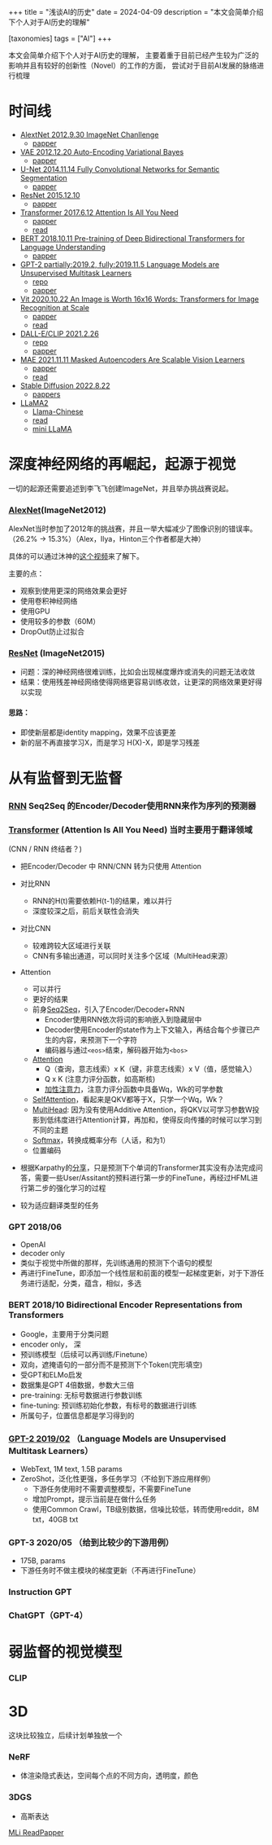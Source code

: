 +++
title = "浅谈AI的历史"
date = 2024-04-09
description = "本文会简单介绍下个人对于AI历史的理解"

[taxonomies]
tags = ["AI"]
+++

本文会简单介绍下个人对于AI历史的理解，
主要着重于目前已经产生较为广泛的影响并且有较好的创新性（Novel）的工作的方面，
尝试对于目前AI发展的脉络进行梳理

# 时间线

* [AlextNet 2012.9.30 ImageNet Chanllenge](https://en.wikipedia.org/wiki/AlexNet)
    * [papper](https://proceedings.neurips.cc/paper/2012/file/c399862d3b9d6b76c8436e924a68c45b-Paper.pdf)
* [VAE 2012.12.20 Auto-Encoding Variational Bayes
](https://en.wikipedia.org/wiki/Variational_autoencoder)
    * [papper](https://arxiv.org/abs/1312.6114)
* [U-Net 2014.11.14 Fully Convolutional Networks for Semantic Segmentation
](https://en.wikipedia.org/wiki/U-Net)
    * [papper](https://arxiv.org/abs/1411.4038)
* [ResNet 2015.12.10](https://en.wikipedia.org/wiki/Residual_neural_network) 
    * [papper](https://arxiv.org/abs/1512.03385)
* [Transformer 2017.6.12 Attention Is All You Need](https://en.wikipedia.org/wiki/Attention_Is_All_You_Need) 
    * [papper](https://arxiv.org/abs/1706.03762)
    * [read](https://zhuanlan.zhihu.com/p/338817680)
* [BERT 2018.10.11 Pre-training of Deep Bidirectional Transformers for Language Understanding](https://en.wikipedia.org/wiki/BERT_(language_model))
    * [papper](https://arxiv.org/abs/1810.04805v2)
* [GPT-2 partially:2019.2, fully:2019.11.5 Language Models are Unsupervised Multitask Learners
](https://en.wikipedia.org/wiki/GPT-2)
    * [repo](https://github.com/openai/gpt-2)
    * [papper](https://cdn.openai.com/better-language-models/language_models_are_unsupervised_multitask_learners.pdf)
* [Vit 2020.10.22 An Image is Worth 16x16 Words: Transformers for Image Recognition at Scale](https://en.wikipedia.org/wiki/Vision_transformer)
    * [papper](https://arxiv.org/abs/2010.11929)
    * [read](https://zhuanlan.zhihu.com/p/412910412)
* [DALL-E/CLIP 2021.2.26](https://en.wikipedia.org/wiki/DALL-E)
    * [repo](https://github.com/OpenAI/CLIP)
    * [papper](https://arxiv.org/abs/2103.00020)
* [MAE 2021.11.11 Masked Autoencoders Are Scalable Vision Learners
](https://www.zhihu.com/question/498364604/answer/3337675217)
    * [papper](https://arxiv.org/abs/2111.06377)
    * [read](https://zhuanlan.zhihu.com/p/439554945)
* [Stable Diffusion 2022.8.22](https://en.wikipedia.org/wiki/Stable_Diffusion)
    * [pappers](https://en.wikipedia.org/wiki/Stable_Diffusion#Releases)
* [LLaMA2](https://en.wikipedia.org/wiki/LLaMA)
    * [Llama-Chinese](https://github.com/LlamaFamily/Llama-Chinese)
    * [read](https://zhuanlan.zhihu.com/p/636784644)
    * [mini LLaMA](https://zhuanlan.zhihu.com/p/652664029)

# 深度神经网络的再崛起，起源于视觉
一切的起源还需要追述到李飞飞创建ImageNet，并且举办挑战赛说起。

### [AlexNet](https://zhuanlan.zhihu.com/p/618545757f)(ImageNet2012)
AlexNet当时参加了2012年的挑战赛，并且一举大幅减少了图像识别的错误率。（26.2% -> 15.3%）（Alex，Ilya，Hinton三个作者都是大神）

具体的可以通过沐神的[这个视频](https://www.zhihu.com/zvideo/1432155856322920448)来了解下。

主要的点：
* 观察到使用更深的网络效果会更好
* 使用卷积神经网络
* 使用GPU
* 使用较多的参数（60M）
* DropOut防止过拟合

### [ResNet](https://zhuanlan.zhihu.com/p/101332297) (ImageNet2015)

* 问题：深的神经网络很难训练，比如会出现梯度爆炸或消失的问题无法收敛
* 结果：使用残差神经网络使得网络更容易训练收敛，让更深的网络效果更好得以实现

#### 思路：
* 即使新层都是identity mapping，效果不应该更差
* 新的层不再直接学习X，而是学习 H(X)-X，即是学习残差

# 从有监督到无监督

### [RNN](https://zh.d2l.ai/chapter_recurrent-neural-networks/rnn-scratch.html#id4) Seq2Seq 的Encoder/Decoder使用RNN来作为序列的预测器

### [Transformer](https://www.zhihu.com/zvideo/1437034536677404672) (Attention Is All You Need) 当时主要用于翻译领域
(CNN / RNN 终结者？)

* 把Encoder/Decoder 中 RNN/CNN 转为只使用 Attention
* 对比RNN
    * RNN的H(t)需要依赖H(t-1)的结果，难以并行
    * 深度较深之后，前后关联性会消失
* 对比CNN
    * 较难跨较大区域进行关联
    * CNN有多输出通道，可以同时关注多个区域（MultiHead来源）
* Attention
    * 可以并行
    * 更好的结果
    * 前身[Seq2Seq](https://zh.d2l.ai/chapter_recurrent-modern/seq2seq.html#sec-seq2seq)，引入了Encoder/Decoder+RNN
        * Encoder使用RNN依次将词的影响嵌入到隐藏层中
        * Decoder使用Encoder的state作为上下文输入，再结合每个步骤已产生的内容，来预测下一个字符
        * 编码器与通过```<eos>```结束，解码器开始为```<bos>```
    * [Attention](https://zh.d2l.ai/chapter_attention-mechanisms/attention-cues.html)
        * Q（查询，意志线索）x K（键，非意志线索）x V（值，感觉输入） 
        * Q x K (注意力评分函数，如高斯核)
        * [加性注意力](https://zh.d2l.ai/chapter_attention-mechanisms/attention-scoring-functions.html#subsec-additive-attention)，注意力评分函数中具备Wq，Wk的可学参数
    * [SelfAttention](https://zh.d2l.ai/chapter_attention-mechanisms/self-attention-and-positional-encoding.html)，看起来是QKV都等于X，只学一个Wq，Wk？
    * [MultiHead](https://zh.d2l.ai/chapter_attention-mechanisms/multihead-attention.html): 因为没有使用Additive Attention，将QKV以可学习参数W投影到低纬度进行Attention计算，再加和，使得反向传播的时候可以学习到不同的主题
    * [Softmax](https://zh.d2l.ai/chapter_linear-networks/softmax-regression.html)，转换成概率分布（人话，和为1）
    * 位置编码

* 根据Karpathy的[分享](https://www.youtube.com/watch?v=zjkBMFhNj_g&t=4s)，只是预测下个单词的Transformer其实没有办法完成问答，需要一些User/Assitant的预料进行第一步的FineTune，再经过HFML进行第二步的强化学习的过程
* 较为适应翻译类型的任务

### GPT 2018/06
* OpenAI
* decoder only
* 类似于视觉中所做的那样，先训练通用的预测下个语句的模型
* 再进行FineTune，即添加一个线性层和前面的模型一起梯度更新，对于下游任务进行适配，分类，蕴含，相似，多选

### BERT 2018/10 Bidirectional Encoder Representations from Transformers
* Google，主要用于分类问题
* encoder only， 深
* 预训练模型（后续可以再训练/Finetune）
* 双向，遮掩语句的一部分而不是预测下个Token(完形填空)
* 受GPT和ELMo启发
* 数据集是GPT 4倍数据，参数大三倍
* pre-training: 无标号数据进行参数训练
* fine-tuning: 预训练初始化参数，有标号的数据进行训练
* 所属句子，位置信息都是学习得到的

### [GPT-2 2019/02](https://d4mucfpksywv.cloudfront.net/better-language-models/language_models_are_unsupervised_multitask_learners.pdf) （Language Models are Unsupervised Multitask Learners）
* WebText, 1M text, 1.5B params
* ZeroShot，泛化性更强，多任务学习（不给到下游应用样例）
   * 下游任务使用时不需要调整模型，不需要FineTune
   * 增加Prompt，提示当前是在做什么任务
   * 使用Common Crawl，TB级别数据，信噪比较低，转而使用reddit，8M txt，40GB txt

### GPT-3 2020/05 （给到比较少的下游用例）
* 175B, params
* 下游任务时不做主模块的梯度更新（不再进行FineTune）

### Instruction GPT

### ChatGPT（GPT-4）

# 弱监督的视觉模型

### CLIP

# 3D
这块比较独立，后续计划单独放一个
### NeRF
  * 体渲染隐式表达，空间每个点的不同方向，透明度，颜色

### 3DGS
  * 高斯表达

[MLi ReadPapper](https://github.com/mli/paper-reading)
